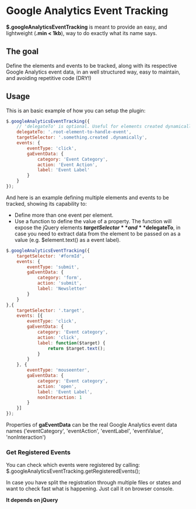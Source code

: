 # Google Analytics Event Tracking

**$.googleAnalyticsEventTracking** is meant to provide an easy, and lightweight (**.min < 1kb**), way to do exactly what its name says.

## The goal

Define the elements and events to be tracked, along with its respective Google Analytics event data, in an well structured way, easy to maintain, and avoiding repetitive code (DRY!)

## Usage

This is an basic example of how you can setup the plugin:

```javascript
$.googleAnalyticsEventTracking({
    // 'delegateTo' is optional. Useful for elements created dynamically
    delegateTo: '.root-element-to-handle-event',
    targetSelector: '.something.created .dynamically',
    events: {
        eventType: 'click',
        gaEventData: {
            category: 'Event Category',
            action: 'Event Action',
            label: 'Event Label'
        }
    }
});
```

And here is an example defining multiple elements and events to be tracked, showing its capability to:
- Define more than one event per element.
- Use a function to define the value of a property. The function will expose the jQuery elements **$targetSelector** and **$delegateTo**, in case you need to extract data from the element to be passed on as a value (e.g. $element.text() as a event label).

```javascript
$.googleAnalyticsEventTracking({
    targetSelector: '#formId',
    events: {
        eventType: 'submit',
        gaEventData: {
            category: 'form',
            action: 'submit',
            label: 'Newsletter'
        }
    }
},{
    targetSelector: '.target',
    events: [{
        eventType: 'click',
        gaEventData: {
            category: 'Event category',
            action: 'click',
            label: function($target) {
                return $target.text();
            }
        }
    }, {
        eventType: 'mouseenter',
        gaEventData: {
            category: 'Event category',
            action: 'open',
            label: 'Event Label',
            nonInteraction: 1
        }
    }]
});
```
Properties of **gaEventData** can be the real Google Analytics event data names ('eventCategory', 'eventAction', 'eventLabel', 'eventValue', 'nonInteraction')

### Get Registered Events

You can check which events were registered by calling: $.googleAnalyticsEventTracking.getRegisteredEvents();

In case you have split the registration through multiple files or states and want to check fast what is happening. Just call it on browser console.

**It depends on jQuery**
